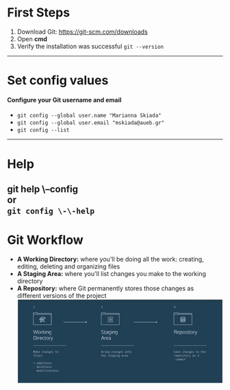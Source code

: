 # First Steps
1. Download Git:
             https://git-scm.com/downloads
2. Open **cmd**
3. Verify the installation was successful
	    ```git --version```
---
# Set config values
#### Configure your Git username and email
* `git config --global user.name "Marianna Skiada"`<br/>
* `git config --global user.email "mskiada@aueb.gr"`<br/>
* `git config --list`
---
# Help
git help \–config<br/>
or <br/>
`git config \-\-help` <br/>
---
# Git Workflow
* __A Working Directory:__ where you'll be doing all the work: creating, editing, deleting and organizing files<br/>
* __A Staging Area:__ where you'll list changes you make to the working directory<br/>
* __A Repository:__ where Git permanently stores those changes as different versions of the project
![](https://github.com/mskiada/softsy_full_2017/blob/master/images/workflow.jpg)

